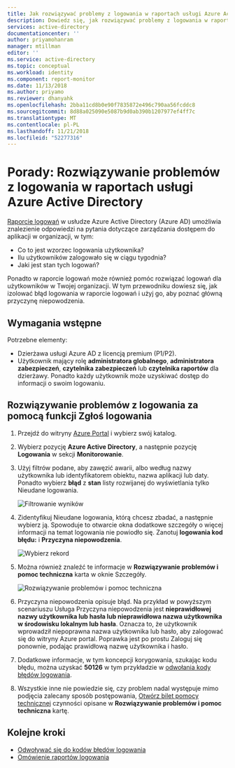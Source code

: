 ```yaml
---
title: Jak rozwiązywać problemy z logowania w raportach usługi Azure Active Directory | Dokumentacja firmy Microsoft
description: Dowiedz się, jak rozwiązywać problemy z logowania w raportach usługi Azure Active Directory w witrynie Azure portal
services: active-directory
documentationcenter: ''
author: priyamohanram
manager: mtillman
editor: ''
ms.service: active-directory
ms.topic: conceptual
ms.workload: identity
ms.component: report-monitor
ms.date: 11/13/2018
ms.author: priyamo
ms.reviewer: dhanyahk
ms.openlocfilehash: 2bba11cd8b0e90f7835872e496c790aa56fcddc8
ms.sourcegitcommit: 8d88a025090e5087b9d0ab390b1207977ef4ff7c
ms.translationtype: MT
ms.contentlocale: pl-PL
ms.lasthandoff: 11/21/2018
ms.locfileid: "52277316"
---
```

# <a name="how-to-troubleshoot-sign-in-errors-using-azure-active-directory-reports"></a>Porady: Rozwiązywanie problemów z logowania w raportach usługi Azure Active Directory

[Raporcie logowań](concept-sign-ins.md) w usłudze Azure Active Directory (Azure AD) umożliwia znalezienie odpowiedzi na pytania dotyczące zarządzania dostępem do aplikacji w organizacji, w tym:

- Co to jest wzorzec logowania użytkownika?
- Ilu użytkowników zalogowało się w ciągu tygodnia?
- Jaki jest stan tych logowań?


Ponadto w raporcie logowań może również pomóc rozwiązać logowań dla użytkowników w Twojej organizacji. W tym przewodniku dowiesz się, jak izolować błąd logowania w raporcie logowań i użyj go, aby poznać główną przyczynę niepowodzenia.

## <a name="prerequisites"></a>Wymagania wstępne

Potrzebne elementy:

* Dzierżawa usługi Azure AD z licencją premium (P1/P2). 
* Użytkownik mający rolę **administratora globalnego**, **administratora zabezpieczeń**, **czytelnika zabezpieczeń** lub **czytelnika raportów** dla dzierżawy. Ponadto każdy użytkownik może uzyskiwać dostęp do informacji o swoim logowaniu. 

## <a name="troubleshoot-sign-in-errors-using-the-sign-ins-report"></a>Rozwiązywanie problemów z logowania za pomocą funkcji Zgłoś logowania

1. Przejdź do witryny [Azure Portal](https://portal.azure.com) i wybierz swój katalog.
2. Wybierz pozycję **Azure Active Directory**, a następnie pozycję **Logowania** w sekcji **Monitorowanie**. 
3. Użyj filtrów podane, aby zawęzić awarii, albo według nazwy użytkownika lub identyfikatorem obiektu, nazwa aplikacji lub daty. Ponadto wybierz **błąd** z **stan** listy rozwijanej do wyświetlania tylko Nieudane logowania. 

    ![Filtrowanie wyników](./media/howto-troubleshoot-sign-in-errors/filters.png)
        
4. Zidentyfikuj Nieudane logowania, którą chcesz zbadać, a następnie wybierz ją. Spowoduje to otwarcie okna dodatkowe szczegóły o więcej informacji na temat logowania nie powiodło się. Zanotuj **logowania kod błędu:** i **Przyczyna niepowodzenia**. 

    ![Wybierz rekord](./media/howto-troubleshoot-sign-in-errors/sign-in-failures.png)
        
5. Można również znaleźć te informacje w **Rozwiązywanie problemów i pomoc techniczna** karta w oknie Szczegóły.

    ![Rozwiązywanie problemów i pomoc techniczna](./media/howto-troubleshoot-sign-in-errors/troubleshooting-and-support.png)

6. Przyczyna niepowodzenia opisuje błąd. Na przykład w powyższym scenariuszu Usługa Przyczyna niepowodzenia jest **nieprawidłowej nazwy użytkownika lub hasła lub nieprawidłowa nazwa użytkownika w środowisku lokalnym lub hasła**. Oznacza to, że użytkownik wprowadził niepoprawna nazwa użytkownika lub hasło, aby zalogować się do witryny Azure portal. Poprawka jest po prostu Zaloguj się ponownie, podając prawidłową nazwę użytkownika i hasło.

7. Dodatkowe informacje, w tym koncepcji korygowania, szukając kodu błędu, można uzyskać **50126** w tym przykładzie w [odwołania kody błędów logowania](reference-sign-ins-error-codes.md). 

8. Wszystkie inne nie powiedzie się, czy problem nadal występuje mimo podjęcia zalecany sposób postępowania, [Otwórz bilet pomocy technicznej](../fundamentals/active-directory-troubleshooting-support-howto.md) czynności opisane w **Rozwiązywanie problemów i pomoc techniczna** kartę. 

## <a name="next-steps"></a>Kolejne kroki

* [Odwoływać się do kodów błędów logowania](reference-sign-ins-error-codes.md)
* [Omówienie raportów logowania](concept-sign-ins.md)
